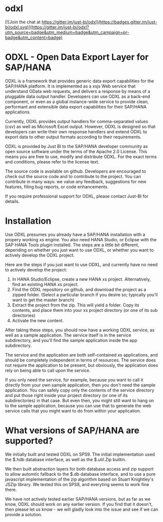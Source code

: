# odxl

[![Join the chat at https://gitter.im/just-bi/odxl](https://badges.gitter.im/just-bi/odxl.svg)](https://gitter.im/just-bi/odxl?utm_source=badge&utm_medium=badge&utm_campaign=pr-badge&utm_content=badge)

ODXL - Open Data Export Layer for SAP/HANA
==========================================
ODXL is a framework that provides generic data export capabilities for the SAP/HANA platform.
It is implemented as a xsjs Web service that understand OData web requests, and delivers a response by means of a pluggable data output handler.
Developers can use ODXL as a back-end component, or even as a global instance-wide service to provide clean, performant and extensible data export capabilities for their SAP/HANA applications.

Currently, ODXL provides output handlers for comma-separated values (csv) as well as Microsoft Excel output. 
However, ODXL is designed so that developers can write their own response handlers and extend ODXL to export data to other output formats according to their requirements.

ODXL is provided by Just BI to the SAP/HANA developer community as open source software under the terms of the Apache 2.0 License. 
This means you are free to use, modify and distribute ODXL. For the exact terms and conditions, please refer to the license text.

The source code is available on github. Developers are encouraged to check out the source code and to contribute to the project.
You can contribute in many ways: we value any feedback, suggestions for new features, filing bug reports, or code enhancements.

If you require professional support for ODXL, please contact Just-BI for details.

Installation
============
Use ODXL presumes you already have a SAP/HANA installation with a propery working xs engine. You also need HANA Studio, or Eclipse with the SAP HANA Tools plugin installed.
The steps are a little bit different, depending on whether you just want to use ODXL, or whether you want to actively develop the ODXL project.

Here are the steps if you just want to use ODXL, and currently have no need to actively develop the project:

1) In HANA Studio/Eclipse, create a new HANA xs project. Alternatively, find an existing HANA xs project.
2) Find the ODXL repository on github, and download the project as a zipped folder. (Select a particular branch if you desire so; typically you'll want to get the master branch)
3) Extract the project from the zip. This will yield a folder. Copy its contents, and place them into your xs project directory (or one of its sub directories)
4) Activate the new content.

After taking these steps, you should now have a working ODXL service, as well as a sample application.
The service itself is in the service subdirectory, and you'll find the sample application inside the app subdirectory.

The service and the application are both self-contained xs applications, and should be completely independent in terms of resources. 
The service does not require the application to be present, but obviously, the application does rely on being able to call upon the service.

If you only need the service, for example, because you want to call it directly from your own sample application, then you don't need the sample application.
You can safely copy only the contents of the service directory and put those right inside your project directory (or one of its subdirectories) in that case.
But even then, you might still want to hang on to the sample application, because you can use that to generate the web service calls that you might want to do from within your application.

What versions of SAP/HANA are supported?
========================================
We initially built and tested ODXL on SPS9. 
The initial implementation used the $.hdb database interface, as well as the $.util.Zip builtin.

We then built abstraction layers for both database access and zip support to allow automtic fallback to the $.db database interface, and to use a pure javascript implementation of the zip algorithm based on Stuart Knightley's JSZip library.
We tested this on SPS8, and everyting seems to work fine there. 

We have not actively tested earlier SAP/HANA versions, but as far as we know, ODXL should work on any earlier version. 
If you find that it doesn't, then please let us know - we will gladly look into the issue and see if we can provide a solution.

